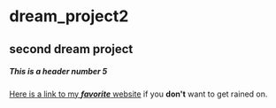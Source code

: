 # dream_project2
## second dream project
##### This is a header number 5
[Here is a link to my _**favorite**_ website](www.noaa.gov) if you **don't** want to get rained on.
